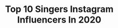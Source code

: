 ---
title: Top 10 Singers Instagram Influencers In 2020
description: >-
  Find top singers Instagram influencers in 2020. Most popular hashtags: #music #live #coronavirus.
platform: Instagram
hits: 14465
text_top: Discover the most popular Instagram profiles on inBeat.
text_bottom: Our search engine has 14465 Instagram influencers like this for you to pitch.
profiles:
  - username: "hlaroushdy"
    fullname: >-
      Hla Roushdy | هلا رشدي
    bio: >-
      singer
    location: ""
    followers: 273309
    engagement: 754
    commentsToLikes: 0.008760
    id: ck135p9922jvj0i19lwa90gjs
    verified: true
    hashtags: "#30thbirthday"
  - username: "klebynholeone"
    fullname: >-
      KLEBYNHO LEONE ㉿
    bio: >-
      •Singer
    location: "Brazil"
    followers: 52634
    engagement: 108
    commentsToLikes: 0.077473
    id: ck6u7y7n4od8e0j71sfolx20x
    verified: false
    hashtags: "#repertorionovo, #sofrencia, #arrocha, #sucesso"
  - username: "robertmeyerofficial"
    fullname: >-
      Robert Meyer
    bio: >-
      Singer
    location: "Germany"
    followers: 2965
    engagement: 1345
    commentsToLikes: 0.088281
    id: ck8sxn9ubhyul0j78vr06y1kd
    verified: false
    hashtags: "#tanzdervampire, #sweeneytodd, #tdv, #halloween"
  - username: "sabrinasalernofficial"
    fullname: >-
      SABRINA SALERNO OFFICIAL
    bio: >-
      Singer
    location: "Italy"
    followers: 672580
    engagement: 443
    commentsToLikes: 0.021133
    id: ck6tqeug1r1nw0j713t025nq0
    verified: true
    hashtags: ""
  - username: "madhuradharatalluri"
    fullname: >-
      Madhura Dhara Talluri
    bio: >-
      Singer
    location: "India"
    followers: 10350
    engagement: 2197
    commentsToLikes: 0.011185
    id: ck9wghhwytfmn0j78gh05ta2z
    verified: false
    hashtags: "#madhuradharatalluri, #candid, #arrlive, #photobooth"
  - username: "ferita_music"
    fullname: >-
      Ferita
    bio: >-
      Singer
    location: "Iran"
    followers: 8409
    engagement: 784
    commentsToLikes: 0.096590
    id: ck9wi8lwn16nn0j78cezvcclo
    verified: false
    hashtags: "#flamenco, #instamusic, #studio, #musicrecord"
  - username: "matinmt"
    fullname: >-
      Matin Mt
    bio: >-
      Singer
    location: "Iran"
    followers: 7855
    engagement: 1986
    commentsToLikes: 0.025748
    id: ck9whdon4xdrt0j78kefe4rbp
    verified: false
    hashtags: "#gemini, #luxurylifestyle, #iranmusic, #musicproducer"
  - username: "valeriya"
    fullname: >-
      VALERIYA
    bio: >-
      Singer
    location: "Russia"
    followers: 2920016
    engagement: 117
    commentsToLikes: 0.022981
    id: ck5ceun38lqnb0i11ej34um6p
    verified: true
    hashtags: "#75, #65"
  - username: "singer"
    fullname: >-
      @SINGER
    bio: >-
      singers, dancing and drama 💋
    location: ""
    followers: 183434
    engagement: 5733
    commentsToLikes: 0.008077
    id: ck6u61u39d22e0j713004c78b
    verified: false
    hashtags: ""
  - username: "monem.music"
    fullname: >-
      Mohammad Monem | محمد منعم
    bio: >-
      #Singer
    location: "Iran"
    followers: 2414
    engagement: 3288
    commentsToLikes: 0.060034
    id: ck9winydj35270j78hidi3mej
    verified: false
    hashtags: "#hesab, #monem, #tabriz, #men"
---